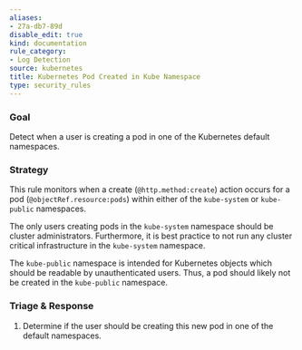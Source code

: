 ```yaml
---
aliases:
- 27a-db7-89d
disable_edit: true
kind: documentation
rule_category:
- Log Detection
source: kubernetes
title: Kubernetes Pod Created in Kube Namespace
type: security_rules
---
```


### Goal
Detect when a user is creating a pod in one of the Kubernetes default namespaces.

### Strategy
This rule monitors when a create (`@http.method:create`) action occurs for a pod (`@objectRef.resource:pods`) within either of the `kube-system` or `kube-public` namespaces.

The only users creating pods in the `kube-system` namespace should be cluster administrators. Furthermore, it is best practice to not run any cluster critical infrastructure in the `kube-system` namespace.

The `kube-public` namespace is intended for Kubernetes objects which should be readable by unauthenticated users. Thus, a pod should likely not be created in the `kube-public` namespace.

### Triage & Response
1. Determine if the user should be creating this new pod in one of the default namespaces.
